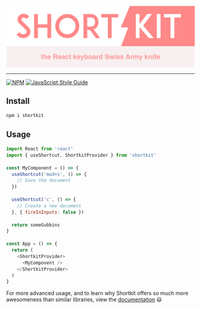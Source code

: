 <p align="center">
  <img src="assets/logo.svg" />
</p>

---

[![NPM](https://img.shields.io/npm/v/shortkit.svg)](https://www.npmjs.com/package/shortkit) [![JavaScript Style Guide](https://img.shields.io/badge/code_style-standard-brightgreen.svg)](https://standardjs.com)

## Install

```bash
npm i shortkit
```

## Usage

```js
import React from 'react'
import { useShortcut, ShortkitProvider } from 'shortkit'

const MyComponent = () => {
  useShortcut('mod+s', () => {
    // Save the document
  })

  useShortcut('c', () => {
    // Create a new document
  }, { fireInInputs: false })

  return someGubbins
}

const App = () => {
  return (
    <ShortkitProvider>
      <MyComponent />
    </ShortkitProvider>
  )
}
```

For more advanced usage, and to learn why Shortkit offers so much more
awesomeness than similar libraries, view the [documentation](./assets/api-reference) 😃
